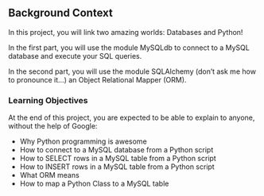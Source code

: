 ## Background Context
In this project, you will link two amazing worlds: Databases and Python!

In the first part, you will use the module MySQLdb to connect to a MySQL database and execute your SQL queries.

In the second part, you will use the module SQLAlchemy (don’t ask me how to pronounce it…) an Object Relational Mapper (ORM).

### Learning Objectives
At the end of this project, you are expected to be able to explain to anyone, without the help of Google:

- Why Python programming is awesome
- How to connect to a MySQL database from a Python script
- How to SELECT rows in a MySQL table from a Python script
- How to INSERT rows in a MySQL table from a Python script
- What ORM means
- How to map a Python Class to a MySQL table